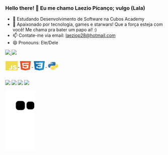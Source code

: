 ### Hello there! 👋 Eu me chamo Laezio Picanço; vulgo (Lala)


- 🌱 Estudando Desenvolvimento de Software na Cubos Academy
- 💬 Apaixonado por tecnologia, games e starwars! Que a força esteja com você! Me chama pra bater um papo aí! :)
- 📫 Contate-me via email: laeziop28@hotmail.com
- 😄 Pronouns: Ele/Dele

<div style="display: flex">
  <a href="https://github.com/LaezioAP">
  <img height="180em" src="https://github-readme-stats.vercel.app/api?username=laezioap&show_icons=true&theme=gruvbox&include_all_commits=true&count_private=true"/>
  <img height="180em" src="https://github-readme-stats.vercel.app/api/top-langs/?username=laezioap&layout=compact&langs_count=7&theme=gruvbox"/>
</div>

<div style="display: inline_block"><br>
  <img align="center" alt="Rafa-Js" height="30" width="40" src="https://raw.githubusercontent.com/devicons/devicon/master/icons/javascript/javascript-plain.svg">
  <img align="center" alt="Rafa-HTML" height="30" width="40" src="https://raw.githubusercontent.com/devicons/devicon/master/icons/html5/html5-original.svg">
  <img align="center" alt="Rafa-CSS" height="30" width="40" src="https://raw.githubusercontent.com/devicons/devicon/master/icons/css3/css3-original.svg">
  <img align="center" alt="Rafa-Python" height="30" width="40" src="https://raw.githubusercontent.com/devicons/devicon/master/icons/python/python-original.svg">
</div>

##

<div>
  <a href="https://www.linkedin.com/in/laezio-pican%C3%A7o-a23335219/" target="_blank"><img src="https://img.shields.io/badge/-LinkedIn-%230077B5?style=for-the-badge&logo=linkedin&logoColor=white" target="_blank"></a>
  <a href = "mailto:laeziop28@hotmail.com"><img src="https://img.shields.io/badge/-Gmail-%23333?style=for-the-badge&logo=gmail&logoColor=white" target="_blank"></a>
  <a href="https://www.instagram.com/iamlaeziopicanco/" target="_blank"><img src="https://img.shields.io/badge/-Instagram-%23E4405F?style=for-the-badge&logo=instagram&logoColor=white" target="_blank"></a>
  <a href="https://wa.me/5596981382227?text=Ol%C3%A1+Laezio%2C+tudo+bem+%3F" target="_blank"><img src="https://img.shields.io/badge/WhatsApp-25D366?style=for-the-badge&logo=whatsapp&logoColor=white" target="_blank"></a>
</div>

![Snake animation](https://github.com/laezioap/laezioap/blob/output/github-contribution-grid-snake.svg)
